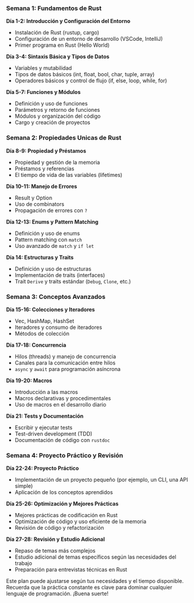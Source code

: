 ### Semana 1: Fundamentos de Rust

**Día 1-2: Introducción y Configuración del Entorno**
- Instalación de Rust (rustup, cargo)
- Configuración de un entorno de desarrollo (VSCode, IntelliJ)
- Primer programa en Rust (Hello World)

**Día 3-4: Sintaxis Básica y Tipos de Datos**
- Variables y mutabilidad
- Tipos de datos básicos (int, float, bool, char, tuple, array)
- Operadores básicos y control de flujo (if, else, loop, while, for)

**Día 5-7: Funciones y Módulos**
- Definición y uso de funciones
- Parámetros y retorno de funciones
- Módulos y organización del código
- Cargo y creación de proyectos

### Semana 2: Propiedades Unicas de Rust

**Día 8-9: Propiedad y Préstamos**
- Propiedad y gestión de la memoria
- Préstamos y referencias
- El tiempo de vida de las variables (lifetimes)

**Día 10-11: Manejo de Errores**
- Result y Option
- Uso de combinators
- Propagación de errores con `?`

**Día 12-13: Enums y Pattern Matching**
- Definición y uso de enums
- Pattern matching con `match`
- Uso avanzado de `match` y `if let`

**Día 14: Estructuras y Traits**
- Definición y uso de estructuras
- Implementación de traits (interfaces)
- Trait `Derive` y traits estándar (`Debug`, `Clone`, etc.)

### Semana 3: Conceptos Avanzados

**Día 15-16: Colecciones y Iteradores**
- Vec, HashMap, HashSet
- Iteradores y consumo de iteradores
- Métodos de colección

**Día 17-18: Concurrencia**
- Hilos (threads) y manejo de concurrencia
- Canales para la comunicación entre hilos
- `async` y `await` para programación asíncrona

**Día 19-20: Macros**
- Introducción a las macros
- Macros declarativas y procedimentales
- Uso de macros en el desarrollo diario

**Día 21: Tests y Documentación**
- Escribir y ejecutar tests
- Test-driven development (TDD)
- Documentación de código con `rustdoc`

### Semana 4: Proyecto Práctico y Revisión

**Día 22-24: Proyecto Práctico**
- Implementación de un proyecto pequeño (por ejemplo, un CLI, una API simple)
- Aplicación de los conceptos aprendidos

**Día 25-26: Optimización y Mejores Prácticas**
- Mejores prácticas de codificación en Rust
- Optimización de código y uso eficiente de la memoria
- Revisión de código y refactorización

**Día 27-28: Revisión y Estudio Adicional**
- Repaso de temas más complejos
- Estudio adicional de temas específicos según las necesidades del trabajo
- Preparación para entrevistas técnicas en Rust

Este plan puede ajustarse según tus necesidades y el tiempo disponible. Recuerda que la práctica constante es clave para dominar cualquier lenguaje de programación. ¡Buena suerte!